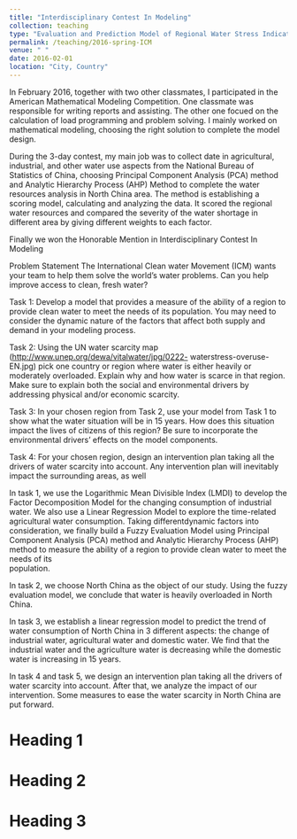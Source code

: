 ```yaml
---
title: "Interdisciplinary Contest In Modeling"
collection: teaching
type: "Evaluation and Prediction Model of Regional Water Stress Indicator"
permalink: /teaching/2016-spring-ICM
venue: " "
date: 2016-02-01
location: "City, Country"
---
```


In February 2016, together with two other classmates, I participated in the American Mathematical Modeling Competition. One classmate was responsible for writing reports and assisting. The other one focued on the calculation of load programming and problem solving. I mainly worked on mathematical modeling, choosing the right solution to complete the model design.

During the 3-day contest, my main job was to collect date in agricultural, industrial, and other water use aspects from the National Bureau of Statistics of China, choosing Principal Component Analysis (PCA) method and Analytic Hierarchy Process (AHP) Method to complete the water resources analysis in North China area. The method is establishing a scoring model, calculating and analyzing the data. It scored the regional water resources and compared the severity of the water shortage in different area by giving different weights to each factor.

Finally we won the Honorable Mention in Interdisciplinary Contest In Modeling

Problem Statement
The International Clean water Movement (ICM) wants your team to help them solve the world’s
water problems. Can you help improve access to clean, fresh water?

Task 1: Develop a model that provides a measure of the ability of a region to provide clean water
to meet the needs of its population. You may need to consider the dynamic nature of the factors
that affect both supply and demand in your modeling process.

Task 2: Using the UN water scarcity map (http://www.unep.org/dewa/vitalwater/jpg/0222-
waterstress-overuse-EN.jpg) pick one country or region where water is either heavily or
moderately overloaded. Explain why and how water is scarce in that region. Make sure to
explain both the social and environmental drivers by addressing physical and/or economic
scarcity.

Task 3: In your chosen region from Task 2, use your model from Task 1 to show what the water situation will be in 15 years. How does this situation impact the lives of citizens of this region?
Be sure to incorporate the environmental drivers’ effects on the model components.

Task 4: For your chosen region, design an intervention plan taking all the drivers of water
scarcity into account. Any intervention plan will inevitably impact the surrounding areas, as well



In task 1, we use the Logarithmic Mean Divisible Index (LMDI) to develop the Factor
Decomposition Model for the changing consumption of industrial water. We also use a Linear
Regression Model to explore the time-related agricultural water consumption. Taking differentdynamic factors into consideration, we finally build a Fuzzy Evaluation Model using
Principal Component Analysis (PCA) method and Analytic Hierarchy Process (AHP)
method to measure the ability of a region to provide clean water to meet the needs of its	
population.

In task 2, we choose North China as the object of our study. Using the fuzzy evaluation
model, we conclude that water is heavily overloaded in North China.

In task 3, we establish a linear regression model to predict the trend of water consumption
of North China in 3 different aspects: the change of industrial water, agricultural water and
domestic water. We find that the industrial water and the agriculture water is decreasing while
the domestic water is increasing in 15 years.

In task 4 and task 5, we design an intervention plan taking all the drivers of water scarcity
into account. After that, we analyze the impact of our intervention. Some measures to ease the water scarcity in North China are put forward.

Heading 1
======

Heading 2
======

Heading 3
======
